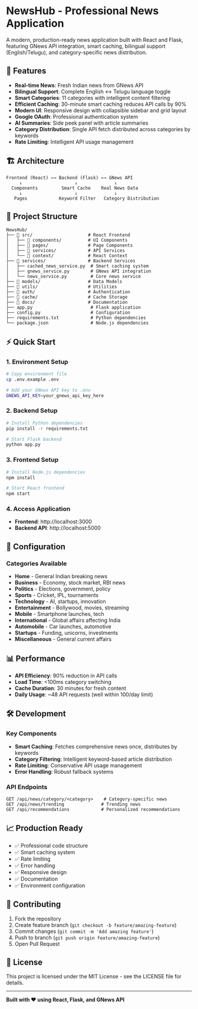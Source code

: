 # NewsHub - Professional News Application

A modern, production-ready news application built with React and Flask, featuring GNews API integration, smart caching, bilingual support (English/Telugu), and category-specific news distribution.

## 🚀 Features

- **Real-time News**: Fresh Indian news from GNews API
- **Bilingual Support**: Complete English ↔ Telugu language toggle
- **Smart Categories**: 11 categories with intelligent content filtering
- **Efficient Caching**: 30-minute smart caching reduces API calls by 90%
- **Modern UI**: Responsive design with collapsible sidebar and grid layout
- **Google OAuth**: Professional authentication system
- **AI Summaries**: Side peek panel with article summaries
- **Category Distribution**: Single API fetch distributed across categories by keywords
- **Rate Limiting**: Intelligent API usage management

## 🏗️ Architecture

```
Frontend (React) ←→ Backend (Flask) ←→ GNews API
     ↓                    ↓              ↓
  Components         Smart Cache    Real News Data
     ↓                    ↓              ↓
   Pages            Keyword Filter   Category Distribution
```

## 📁 Project Structure

```
NewsHub/
├── 📂 src/                     # React Frontend
│   ├── 📂 components/          # UI Components
│   ├── 📂 pages/               # Page Components
│   ├── 📂 services/            # API Services
│   └── 📂 context/             # React Context
├── 📂 services/                # Backend Services
│   ├── cached_news_service.py  # Smart caching system
│   ├── gnews_service.py        # GNews API integration
│   └── news_service.py         # Core news service
├── 📂 models/                  # Data Models
├── 📂 utils/                   # Utilities
├── 📂 auth/                    # Authentication
├── 📂 cache/                   # Cache Storage
├── 📂 docs/                    # Documentation
├── app.py                      # Flask application
├── config.py                   # Configuration
├── requirements.txt            # Python dependencies
└── package.json                # Node.js dependencies
```

## ⚡ Quick Start

### 1. Environment Setup
```bash
# Copy environment file
cp .env.example .env

# Add your GNews API key to .env
GNEWS_API_KEY=your_gnews_api_key_here
```

### 2. Backend Setup
```bash
# Install Python dependencies
pip install -r requirements.txt

# Start Flask backend
python app.py
```

### 3. Frontend Setup
```bash
# Install Node.js dependencies
npm install

# Start React frontend
npm start
```

### 4. Access Application
- **Frontend**: http://localhost:3000
- **Backend API**: http://localhost:5000

## 🔧 Configuration

### Categories Available
- **Home** - General Indian breaking news
- **Business** - Economy, stock market, RBI news
- **Politics** - Elections, government, policy
- **Sports** - Cricket, IPL, tournaments
- **Technology** - AI, startups, innovation
- **Entertainment** - Bollywood, movies, streaming
- **Mobile** - Smartphone launches, tech
- **International** - Global affairs affecting India
- **Automobile** - Car launches, automotive
- **Startups** - Funding, unicorns, investments
- **Miscellaneous** - General current affairs

## 📊 Performance

- **API Efficiency**: 90% reduction in API calls
- **Load Time**: <100ms category switching
- **Cache Duration**: 30 minutes for fresh content
- **Daily Usage**: ~48 API requests (well within 100/day limit)

## 🛠️ Development

### Key Components
- **Smart Caching**: Fetches comprehensive news once, distributes by keywords
- **Category Filtering**: Intelligent keyword-based article distribution
- **Rate Limiting**: Conservative API usage management
- **Error Handling**: Robust fallback systems

### API Endpoints
```
GET /api/news/category/<category>    # Category-specific news
GET /api/news/trending              # Trending news
GET /api/recommendations            # Personalized recommendations
```

## 📈 Production Ready

- ✅ Professional code structure
- ✅ Smart caching system
- ✅ Rate limiting
- ✅ Error handling
- ✅ Responsive design
- ✅ Documentation
- ✅ Environment configuration

## 🤝 Contributing

1. Fork the repository
2. Create feature branch (`git checkout -b feature/amazing-feature`)
3. Commit changes (`git commit -m 'Add amazing feature'`)
4. Push to branch (`git push origin feature/amazing-feature`)
5. Open Pull Request

## 📄 License

This project is licensed under the MIT License - see the LICENSE file for details.

---

**Built with ❤️ using React, Flask, and GNews API**
